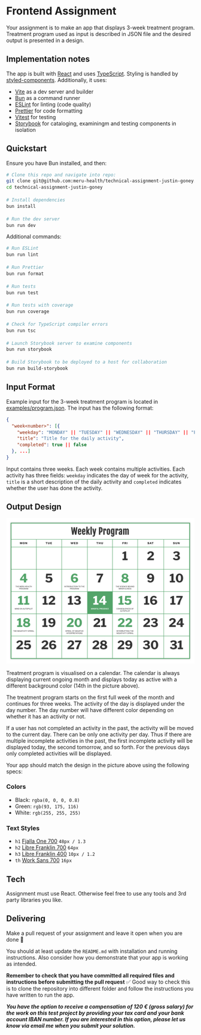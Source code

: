 # Frontend Assignment

Your assignment is to make an app that displays 3-week treatment program. Treatment program used as input is described in JSON file and the desired output is presented in a design.

## Implementation notes

The app is built with [React](https://react.dev/) and uses [TypeScript](https://www.typescriptlang.org/). Styling is handled by [styled-components](https://styled-components.com/). Additionally, it uses:

- [Vite](https://vitejs.dev/) as a dev server and builder
- [Bun](https://bun.sh/) as a command runner
- [ESLint](https://eslint.org/) for linting (code quality)
- [Prettier](https://prettier.io/) for code formatting
- [Vitest](https://vitest.dev/) for testing
- [Storybook](https://storybook.js.org/) for cataloging, examiningm and testing components in isolation

## Quickstart

Ensure you have Bun installed, and then:

```bash
# Clone this repo and navigate into repo:
git clone git@github.com:meru-health/technical-assignment-justin-goney.git
cd technical-assignment-justin-goney

# Install dependencies
bun install

# Run the dev server
bun run dev
```

Additional commands:

```bash
# Run ESLint
bun run lint

# Run Prettier
bun run format

# Run tests
bun run test

# Run tests with coverage
bun run coverage

# Check for TypeScript compiler errors
bun run tsc

# Launch Storybook server to examine components
bun run storybook

# Build Storybook to be deployed to a host for collaboration
bun run build-storybook
```

## Input Format

Example input for the 3-week treatment program is located in [examples/program.json](examples/program.json). The input has the following format:

```json
{
  "week<number>": [{
    "weekday": "MONDAY" || "TUESDAY" || "WEDNESDAY" || "THURSDAY" || "FRIDAY" || "SATURDAY" || "SUNDAY",
    "title": "Title for the daily activity",
    "completed": true || false
  }, ...]
}
```

Input contains three weeks. Each week contains multiple activities. Each activity has three fields: `weekday` indicates the day of week for the activity, `title` is a short description of the daily activity and `completed` indicates whether the user has done the activity.

## Output Design

![](examples/design.png)

Treatment program is visualised on a calendar. The calendar is always displaying current ongoing month and displays today as active with a different background color (14th in the picture above).

The treatment program starts on the first full week of the month and continues for three weeks. The activity of the day is displayed under the day number. The day number will have different color depending on whether it has an activity or not.

If a user has not completed an activity in the past, the activity will be moved to the current day. There can be only one activity per day. Thus if there are multiple incomplete activities in the past, the first incomplete activity will be displayed today, the second tomorrow, and so forth. For the previous days only completed activities will be displayed.

Your app should match the design in the picture above using the following specs:

### Colors

- Black: `rgba(0, 0, 0, 0.8)`
- Green: `rgb(93, 175, 116)`
- White: `rgb(255, 255, 255)`

### Text Styles

- `h1` [Fjalla One 700](https://fonts.google.com/?query=Fjalla+One) `48px / 1.3`
- `h2` [Libre Franklin 700](https://fonts.google.com/?query=Libre+Franklin) `64px`
- `h3` [Libre Franklin 400](https://fonts.google.com/?query=Libre+Franklin) `10px / 1.2`
- `th` [Work Sans 700](https://fonts.google.com/?query=Work+Sans) `16px`

## Tech

Assignment must use React. Otherwise feel free to use any tools and 3rd party libraries you like.

## Delivering

Make a pull request of your assignment and leave it open when you are done :slightly_smiling_face:

You should at least update the `README.md` with installation and running instructions. Also consider how you demonstrate that your app is working as intended.

**Remember to check that you have committed all required files and instructions before submitting the pull request** :white_check_mark: Good way to check this is to clone the repository into different folder and follow the instructions you have written to run the app.

**_You have the option to receive a compensation of 120 € (gross salary) for the work on this test project by providing your tax card and your bank account IBAN number. If you are interested in this option, please let us know via email me when you submit your solution._**
